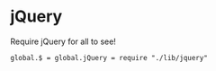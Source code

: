 jQuery
======

Require jQuery for all to see!

    global.$ = global.jQuery = require "./lib/jquery"
